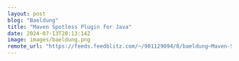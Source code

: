 ```yaml
---
layout: post
blog: "Baeldung"
title: "Maven Spotless Plugin for Java"
date: 2024-07-13T20:13:14Z
image: images/baeldung.png
remote_url: "https://feeds.feedblitz.com/~/901129094/0/baeldung~Maven-Spotless-Plugin-for-Java"
---
```

